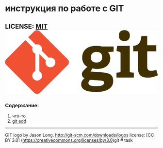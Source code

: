 # инструкция по работе с GIT

LICENSE: [MIT](./licence.md) 
![git-logo](./Git-logo.svg.png)
---

### Содержание:
1. что-то
2. [git add](./add.md)
---

GIT logo by Jason Long. http://git-scm.com/downloads/logos
license: [CC BY 3.0] (https://creativecommons.org/licenses/by/3.0)git #   t a s k 
 
 